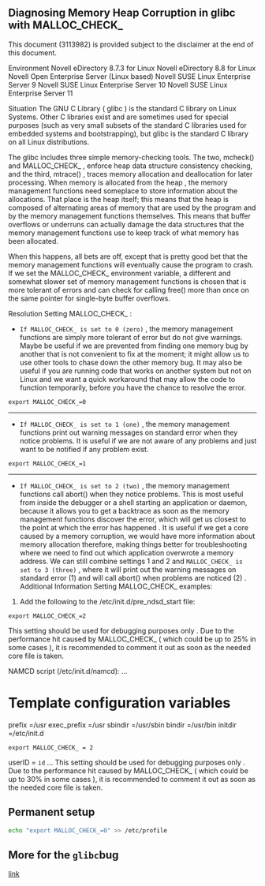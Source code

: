 ## Diagnosing Memory Heap Corruption in glibc with MALLOC_CHECK_

This document (3113982) is provided subject to the disclaimer at the end of this document.

Environment
Novell eDirectory 8.7.3 for Linux
Novell eDirectory 8.8 for Linux
Novell Open Enterprise Server (Linux based)
Novell SUSE Linux Enterprise Server 9
Novell SUSE Linux Enterprise Server 10
Novell SUSE Linux Enterprise Server 11
 
Situation
The GNU C Library ( glibc ) is the standard C library on Linux Systems. Other C libraries exist and are sometimes used for special purposes (such as very small subsets of the standard C libraries used for embedded systems and bootstrapping), but glibc is the standard C library on all Linux distributions.
 
The glibc includes three simple memory-checking tools. The two, mcheck() and MALLOC_CHECK_ , enforce heap data structure consistency checking, and the third, mtrace() , traces memory allocation and deallocation for later processing. When memory is allocated from the heap , the memory management functions need someplace to store information about the allocations. That place is the heap itself; this means that the heap is composed of alternating areas of memory that are used by the program and by the memory management functions themselves. This means that buffer overflows or underruns can actually damage the data structures that the memory management functions use to keep track of what memory has been allocated.
 
When this happens, all bets are off, except that is pretty good bet that the memory management functions will eventually cause the program to crash. If we set the MALLOC_CHECK_ environment variable, a different and somewhat slower set of memory management functions is chosen that is more tolerant of errors and can check for calling free() more than once on the same pointer for single-byte buffer overflows.
 
 
Resolution
Setting MALLOC_CHECK_ :

- `If MALLOC_CHECK_ is set to 0 (zero)` , the memory management functions are simply more tolerant of error but do not give warnings.
Maybe be useful if we are prevented from finding one memory bug by another that is not convenient to fix at the moment; it might allow us to use other tools to chase down the other memory bug.
It may also be useful if you are running code that works on another system but not on Linux and we want a quick workaround that may allow the code to function temporarily, before you have the chance to resolve the error.
```
export MALLOC_CHECK_=0
```
---------------------------------------------------------------------------------------

- `If MALLOC_CHECK_ is set to 1 (one)` , the memory management functions print out warning messages on standard error when they notice problems.
It is useful if we are not aware of any problems and just want to be notified if any problem exist.

```
export MALLOC_CHECK_=1
```
---------------------------------------------------------------------------------------
- `If MALLOC_CHECK_ is set to 2 (two)` , the memory management functions call abort() when they notice problems.
This is most useful from inside the debugger or a shell starting an application or daemon, because it allows you to get a backtrace as soon as the memory management functions discover the error, which will get us closest to the point at which the error has happened .
It is useful if we get a core caused by a memory corruption, we would have more information about memory allocation therefore, making things better for troubleshooting where we need to find out which application overwrote a memory address.
We can still combine settings 1 and 2 and `MALLOC_CHECK_ is set to 3 (three)` , where it will print out the warning messages on standard error (1) and will call abort() when problems are noticed (2) .  
Additional Information
Setting MALLOC_CHECK_ examples:

1. Add the following to the /etc/init.d/pre_ndsd_start file:
```
export MALLOC_CHECK_=2
```
This setting should be used for debugging purposes only . Due to the performance hit caused by MALLOC_CHECK_ ( which could be up to 25% in some cases ), it is recommended to comment it out as soon as the needed core file is taken.


NAMCD script (/etc/init.d/namcd):
...
# Template configuration variables

prefix =/usr
exec_prefix =/usr
sbindir =/usr/sbin
bindir =/usr/bin
initdir =/etc/init.d
```
export MALLOC_CHECK_ = 2
```
userID = `id`
...
This setting should be used for debugging purposes only . Due to the performance hit caused by MALLOC_CHECK_ ( which could be up to 30% in some cases ), it is recommended to comment it out as soon as the needed core file is taken.

## Permanent setup
```bash
echo "export MALLOC_CHECK_=0" >> /etc/profile
```
## More for the `glibc`bug

[link](https://www.ibm.com/support/pages/archecker-fails-error-message-glibc-detected-archecker-free-invalid-pointer-0x00007fff4ea8fec9)

